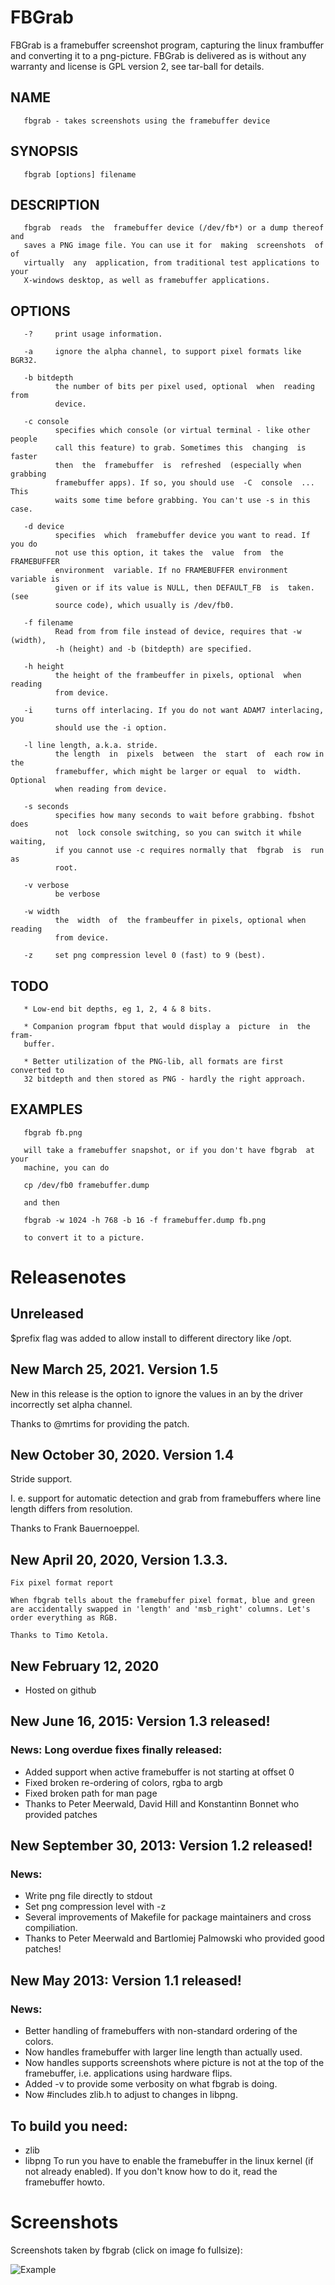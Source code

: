 # FBGrab

FBGrab is a framebuffer screenshot program, capturing the linux frambuffer and converting it to a png-picture. FBGrab is delivered as is without any warranty and license is GPL version 2, see tar-ball for details.

## NAME
       fbgrab - takes screenshots using the framebuffer device

## SYNOPSIS
       fbgrab [options] filename

## DESCRIPTION
       fbgrab  reads  the  framebuffer device (/dev/fb*) or a dump thereof and
       saves a PNG image file. You can use it for  making  screenshots  of  of
       virtually  any  application, from traditional test applications to your
       X-windows desktop, as well as framebuffer applications.

## OPTIONS
       -?     print usage information.

       -a     ignore the alpha channel, to support pixel formats like BGR32.

       -b bitdepth
              the number of bits per pixel used, optional  when  reading  from
              device.

       -c console
              specifies which console (or virtual terminal - like other people
              call this feature) to grab. Sometimes this  changing  is  faster
              then  the  framebuffer  is  refreshed  (especially when grabbing
              framebuffer apps). If so, you should use  -C  console  ...  This
              waits some time before grabbing. You can't use -s in this case.

       -d device
              specifies  which  framebuffer device you want to read. If you do
              not use this option, it takes the  value  from  the  FRAMEBUFFER
              environment  variable. If no FRAMEBUFFER environment variable is
              given or if its value is NULL, then DEFAULT_FB  is  taken.  (see
              source code), which usually is /dev/fb0.

       -f filename
              Read from from file instead of device, requires that -w (width),
              -h (height) and -b (bitdepth) are specified.

       -h height
              the height of the frambeuffer in pixels, optional  when  reading
              from device.

       -i     turns off interlacing. If you do not want ADAM7 interlacing, you
              should use the -i option.

       -l line length, a.k.a. stride.
              the length  in  pixels  between  the  start  of  each row in the
              framebuffer, which might be larger or equal  to  width. Optional
              when reading from device.

       -s seconds
              specifies how many seconds to wait before grabbing. fbshot  does
              not  lock console switching, so you can switch it while waiting,
              if you cannot use -c requires normally that  fbgrab  is  run  as
              root.

       -v verbose
              be verbose

       -w width
              the  width  of  the frambeuffer in pixels, optional when reading
              from device.

       -z     set png compression level 0 (fast) to 9 (best).


## TODO
       * Low-end bit depths, eg 1, 2, 4 & 8 bits.

       * Companion program fbput that would display a  picture  in  the  fram‐
       buffer.

       * Better utilization of the PNG-lib, all formats are first converted to
       32 bitdepth and then stored as PNG - hardly the right approach.


## EXAMPLES
       fbgrab fb.png

       will take a framebuffer snapshot, or if you don't have fbgrab  at  your
       machine, you can do

       cp /dev/fb0 framebuffer.dump

       and then

       fbgrab -w 1024 -h 768 -b 16 -f framebuffer.dump fb.png

       to convert it to a picture.

# Releasenotes

## Unreleased
   $prefix flag was added to allow install to different directory like /opt.

## New March 25, 2021. Version 1.5
   New in this release is the option to ignore the values in an by the driver incorrectly set alpha channel.

   Thanks to @mrtims for providing the patch.

## New October 30, 2020. Version 1.4
   Stride support.

   I. e. support for automatic detection and grab from framebuffers where
   line length differs from resolution.

   Thanks to Frank Bauernoeppel.

## New April 20, 2020, Version 1.3.3.
    Fix pixel format report

    When fbgrab tells about the framebuffer pixel format, blue and green
    are accidentally swapped in 'length' and 'msb_right' columns. Let's
    order everything as RGB.

    Thanks to Timo Ketola.


## New February 12, 2020

 * Hosted on github

## New June 16, 2015: Version 1.3 released!

### News: Long overdue fixes finally released:

 * Added support when active framebuffer is not starting at offset 0
 * Fixed broken re-ordering of colors, rgba to argb
 * Fixed broken path for man page
 * Thanks to Peter Meerwald, David Hill and Konstantinn Bonnet who provided patches

## New September 30, 2013: Version 1.2 released!

### News:
 * Write png file directly to stdout
 * Set png compression level with -z
 * Several improvements of Makefile for package maintainers and cross compiliation.
 * Thanks to Peter Meerwald and Bartlomiej Palmowski who provided good patches!

## New May 2013: Version 1.1 released!

### News:
 * Better handling of framebuffers with non-standard ordering of the colors.
 * Now handles framebuffer with larger line length than actually used.
 * Now handles supports screenshots where picture is not at the top of the framebuffer, i.e. applications using hardware flips.
 * Added -v to provide some verbosity on what fbgrab is doing.
 * Now #includes zlib.h to adjust to changes in libpng.

## To build you need:
 * zlib
 * libpng
To run you have to enable the framebuffer in the linux kernel (if not already enabled). If you don't know how to do it, read the framebuffer howto.

# Screenshots
Screenshots taken by fbgrab (click on image fo fullsize):

![Example](screenshots/vim.png "Example")
